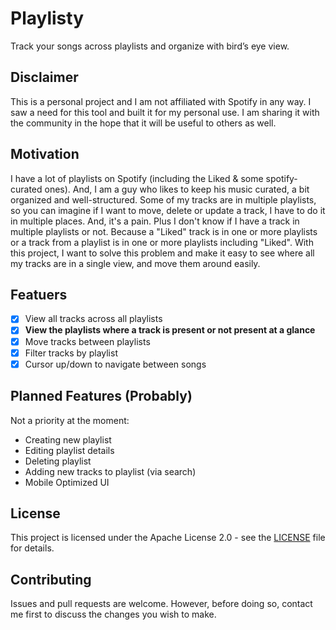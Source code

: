 # Playlisty

Track your songs across playlists and organize with bird’s eye view.

## Disclaimer

This is a personal project and I am not affiliated with Spotify in any way. I saw a need for this tool and built it for my personal use. I am sharing it with the community in the hope that it will be useful to others as well.

## Motivation

I have a lot of playlists on Spotify (including the Liked & some spotify-curated ones). And, I am a guy who likes to keep his music curated, a bit organized and well-structured.
Some of my tracks are in multiple playlists, so you can imagine if I want to move, delete or update a track, I have to do it in multiple places. And, it's a pain. Plus I don't know if I have a track in multiple playlists or not. Because a "Liked" track is in one or more playlists or a track from a playlist is in one or more playlists including "Liked".
With this project, I want to solve this problem and make it easy to see where all my tracks are in a single view, and move them around easily.

## Featuers

- [x] View all tracks across all playlists
- [x] **View the playlists where a track is present or not present at a glance**
- [x] Move tracks between playlists
- [x] Filter tracks by playlist
- [x] Cursor up/down to navigate between songs

## Planned Features (Probably)

Not a priority at the moment:

- Creating new playlist
- Editing playlist details
- Deleting playlist
- Adding new tracks to playlist (via search)
- Mobile Optimized UI

## License

This project is licensed under the Apache License 2.0 - see the [LICENSE](LICENSE) file for details.

## Contributing

Issues and pull requests are welcome. However, before doing so,
contact me first to discuss the changes you wish to make.
